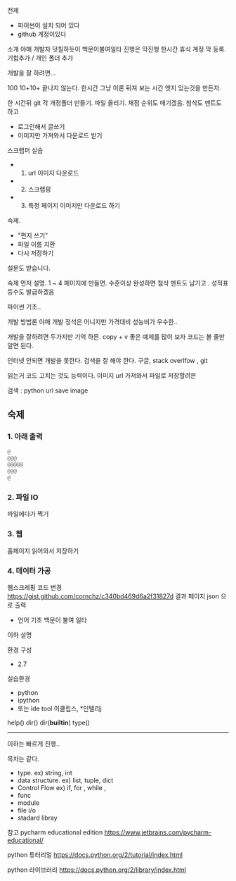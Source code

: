 
전제
- 파이썬이 설치 되어 있다
- github 계정이있다

소개
야매 개발자
덧칠하듯이  백문이불여일타
진행은 막진행
한시간 휴식 계정 막 등록. 기헙추가 / 개인 폴더 추가

개발을 잘 하려면...


100 10+10+  끝나지 않는다.
한시간 그냥 이론 뒤져 보는 시간
앳지 있는것을 만든자.

한 시간뒤 git 각 개정폴더 만들기.  파일 올리기.
채점 순위도 매기겠음. 첨삭도 멘트도 하고

- 로그인해서 글쓰기
- 이미지만 가져와서 다운로드 받기

스크랩퍼 실습
- 1. url 이미지 다운로드
- 2. 스크랩핑
- 3. 특정 페이지 이미지만 다운로드 하기

숙제.
- "편지 쓰기"
- 파일 이름 치환
- 다시 저장하기

설문도 받습니다.

숙제 먼저 설명.
1 ~ 4
페이지에 만들면. 수준이상 완성하면 첨삭 멘트도 남기고 . 성적표 등수도 발급하겠음

파이썬 기초..

개발 방법론
야매 개발
정석은 어니지만 가격대비 성능비가 우수한..

개발을 잘하려면
두가지만 기억 하믄. copy + v
좋은 예제를 많이 보자
코드는 볼 줄만 알면 된다.

인터넷 안되면 개발을 못한다.
검색을 잘 해야 한다.
구글, stack overlfow  , git

읽는거 코드 고치는 것도 능력이다.
이미지 url 가져와서 파일로 저장할려믄

검색 : python url save image



## 숙제

### 1. 아래 출력

```python
@
@@@
@@@@@
@@@
@
```
### 2. 파일 IO
파일에다가 찍기

### 3. 웹
홈페이지 읽어와서 저장하기

### 4. 데이터 가공
웹스크레핑 코드 변경 https://gist.github.com/cornchz/c340bd469d6a2f31827d
결과 페이지
json 으로 출력

- 언어 기초
백문이 불여 일타

이하 설명

환경 구성
- 2.7

실습환경
- python
- ipython
- 또는 ide tool 이클립스, *인텔리j

help()
dir()
dir(__builtin__)
type()

---------
이하는 빠르게 진행..

목차는 같다.

- type. ex) string, int
- data structure. ex) list, tuple, dict
- Control Flow ex) if, for , while ,
- func
- module
- file i/o
- stadard libray

참고
pycharm educational edition
https://www.jetbrains.com/pycharm-educational/

python 튜터리얼
https://docs.python.org/2/tutorial/index.html

python 라이브러리
https://docs.python.org/2/library/index.html


